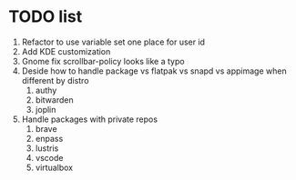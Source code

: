 # TODO list

1.  Refactor to use variable set one place for user id
1.  Add KDE customization
1.  Gnome fix scrollbar-policy looks like a typo
1.  Deside how to handle package vs flatpak vs snapd vs appimage when different by distro
    1. authy
    1. bitwarden
    1. joplin
1.  Handle packages with private repos
    1. brave
    1. enpass
    1. lustris
    1. vscode
    1. virtualbox